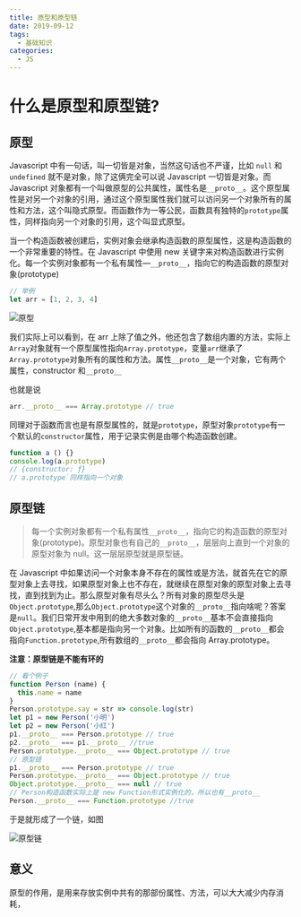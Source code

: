 ```yaml
---
title: 原型和原型链
date: 2019-09-12
tags:
  - 基础知识
categories:
  - JS
---
```


# 什么是原型和原型链?

## 原型

Javascript 中有一句话，叫一切皆是对象，当然这句话也不严谨，比如 `null` 和 `undefined` 就不是对象，除了这俩完全可以说 Javascript 一切皆是对象。而 Javascript 对象都有一个叫做原型的公共属性，属性名是`__proto__`。这个原型属性是对另一个对象的引用，通过这个原型属性我们就可以访问另一个对象所有的属性和方法，这个叫隐式原型。而函数作为一等公民，函数具有独特的`prototype`属性，同样指向另一个对象的引用，这个叫显式原型。

当一个构造函数被创建后，实例对象会继承构造函数的原型属性，这是构造函数的一个非常重要的特性。在 Javascript 中使用 new 关键字来对构造函数进行实例化。每一个实例对象都有一个私有属性—`__proto__`，指向它的构造函数的原型对象(prototype)

```js
// 举例
let arr = [1, 2, 3, 4]
```

<img :src="$withBase('/image/原型.png')" alt="原型" />

我们实际上可以看到，在 arr 上除了值之外，他还包含了数组内置的方法，实际上`Array`对象就有一个原型属性指向`Array.prototype`，变量`arr`继承了`Array.prototype`对象所有的属性和方法。属性`__proto__`是一个对象，它有两个属性，constructor 和`__proto__`

也就是说

```js
arr.__proto__ === Array.prototype // true
```

同理对于函数而言也是有原型属性的，就是`prototype`，原型对象`prototype`有一个默认的`constructor`属性，用于记录实例是由哪个构造函数创建。

```js
function a () {}
console.log(a.prototype)
// {constructor: ƒ}
// a.prototype`同样指向一个对象
```

## 原型链

> 每一个实例对象都有一个私有属性`__proto__`，指向它的构造函数的原型对象(prototype)。原型对象也有自己的`__proto__`，层层向上直到一个对象的原型对象为 null。这一层层原型就是原型链。

在 Javascript 中如果访问一个对象本身不存在的属性或是方法，就首先在它的原型对象上去寻找，如果原型对象上也不存在，就继续在原型对象的原型对象上去寻找，直到找到为止。那么原型对象有尽头么？所有对象的原型尽头是`Object.prototype`,那么`Object.prototype`这个对象的`__proto__`指向啥呢？答案是`null`。我们日常开发中用到的绝大多数对象的`__proto__`基本不会直接指向`Object.prototype`,基本都是指向另一个对象。比如所有的函数的`__proto__`都会指向`Function.prototype`,所有数组的`__proto__`都会指向 Array.prototype。

**注意：原型链是不能有环的**

```js
// 看个例子
function Person (name) {
  this.name = name
}
Person.prototype.say = str => console.log(str)
let p1 = new Person('小明')
let p2 = new Person('小红')
p1.__proto__ === Person.prototype // true
p2.__proto__ === p1.__proto__ //true
Person.prototype.__proto__ === Object.prototype // true
// 原型链
p1.__proto__ === Person.prototype // true
Person.prototype.__proto__ === Object.prototype // true
Object.prototype.__proto__ === null // true
// Person构造函数实际上是 new Function形式实例化的，所以也有__proto__
Person.__proto__ === Function.prototype //true
```

于是就形成了一个链，如图

<img :src="$withBase('/image/原型链.png')" alt="原型链" />

## 意义

原型的作用，是用来存放实例中共有的那部份属性、方法，可以大大减少内存消耗，
